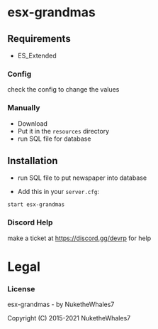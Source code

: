# esx-grandmas

## Requirements
- ES_Extended

### Config
check the config to change the values

### Manually
- Download
- Put it in the `resources` directory
- run SQL file for database

## Installation
- run SQL file to put newspaper into database

- Add this in your `server.cfg`:
```
start esx-grandmas
```

### Discord Help

make a ticket at https://discord.gg/devrp for help

# Legal
### License
esx-grandmas - by NuketheWhales7

Copyright (C) 2015-2021 NuketheWhales7
